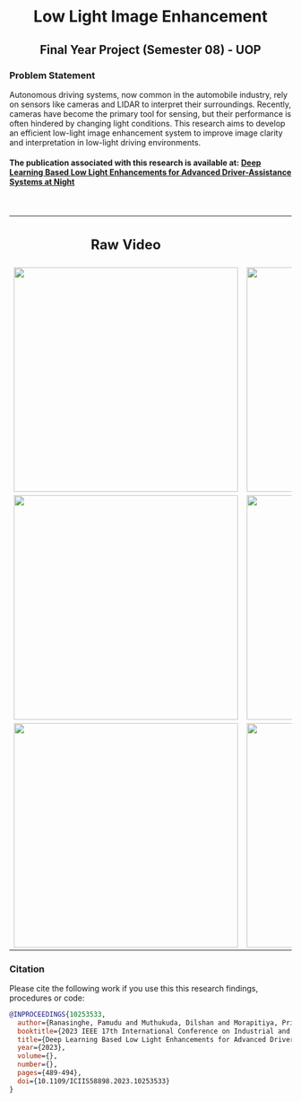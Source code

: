 <p align="center">

  <h1 align="center">Low Light Image Enhancement</h3>

  <h2 align="center">
    Final Year Project (Semester 08) - UOP
  </h2>

<h3>Problem Statement</h3>
<p>Autonomous driving systems, now common in the automobile industry, rely on sensors like cameras and LIDAR to interpret their surroundings. Recently, cameras have become the primary tool for sensing, but their performance is often hindered by changing light conditions. This research aims to develop an efficient low-light image enhancement system to improve image clarity and interpretation in low-light driving environments.</p3>



#### The publication associated with this research is available at: [Deep Learning Based Low Light Enhancements for Advanced Driver-Assistance Systems at Night](https://ieeexplore.ieee.org/document/10253533)
</p>

</br>


<table align="center">
    <tr align="center">
    <td WIDTH = 400>
      <h2 align="center">Raw Video </h2>
    </td>
    <td  WIDTH = 400>
      <h2 align="center">Enhanced Results </h2>
    </td>
    </td>
  </tr>
  <tr align="center">
    <td WIDTH = 400>
      <img src=sample_results/gif_files/Video3.gif width="400">
    </td>
    <td  WIDTH = 400>
      <img src=sample_results/gif_files/EnhanceVideo3.gif width="400">  
    </td>
  </tr>
  <tr align="center">
    <td>
      <img src=sample_results/gif_files/Video4.gif width="400">
    </td>
    <td>
      <img src=sample_results/gif_files/EnhanceVideo4.gif width="400">
    </td>
  </tr>
  <tr align="center">
    <td>
      <img src=sample_results/gif_files/Video5.gif width="400">
    </td>
    <td>
      <img src=sample_results/gif_files/EnhanceVideo5.gif width="400">
    </td>
  </tr>
</table>


### **Citation**

Please cite the following work if you use this this research findings, procedures or code:

```bibtex
@INPROCEEDINGS{10253533,
  author={Ranasinghe, Pamudu and Muthukuda, Dilshan and Morapitiya, Primash and Dissanayake, Maheshi B and Lakmal, H.K.I.S.},
  booktitle={2023 IEEE 17th International Conference on Industrial and Information Systems (ICIIS)}, 
  title={Deep Learning Based Low Light Enhancements for Advanced Driver-Assistance Systems at Night}, 
  year={2023},
  volume={},
  number={},
  pages={489-494},
  doi={10.1109/ICIIS58898.2023.10253533}
}
